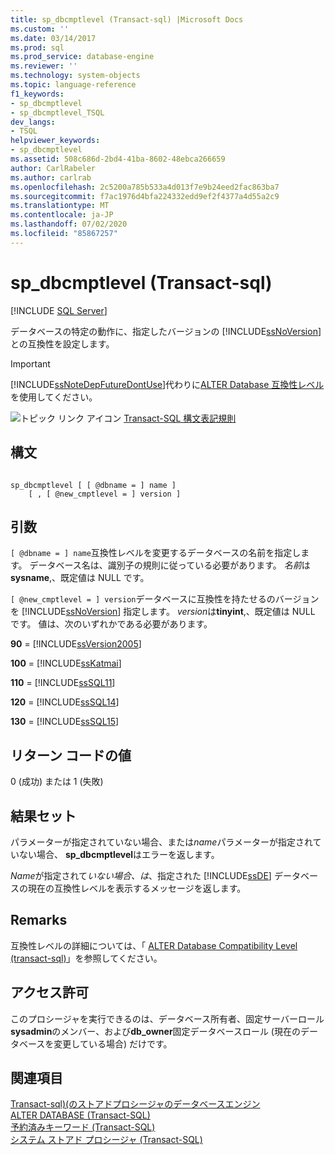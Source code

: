 ```yaml
---
title: sp_dbcmptlevel (Transact-sql) |Microsoft Docs
ms.custom: ''
ms.date: 03/14/2017
ms.prod: sql
ms.prod_service: database-engine
ms.reviewer: ''
ms.technology: system-objects
ms.topic: language-reference
f1_keywords:
- sp_dbcmptlevel
- sp_dbcmptlevel_TSQL
dev_langs:
- TSQL
helpviewer_keywords:
- sp_dbcmptlevel
ms.assetid: 508c686d-2bd4-41ba-8602-48ebca266659
author: CarlRabeler
ms.author: carlrab
ms.openlocfilehash: 2c5200a785b533a4d013f7e9b24eed2fac863ba7
ms.sourcegitcommit: f7ac1976d4bfa224332edd9ef2f4377a4d55a2c9
ms.translationtype: MT
ms.contentlocale: ja-JP
ms.lasthandoff: 07/02/2020
ms.locfileid: "85867257"
---
```

# <a name="sp_dbcmptlevel-transact-sql"></a>sp_dbcmptlevel (Transact-sql)
[!INCLUDE [SQL Server](../../includes/applies-to-version/sqlserver.md)]

  データベースの特定の動作に、指定したバージョンの [!INCLUDE[ssNoVersion](../../includes/ssnoversion-md.md)] との互換性を設定します。  
  
> [!IMPORTANT]  
>  [!INCLUDE[ssNoteDepFutureDontUse](../../includes/ssnotedepfuturedontuse-md.md)]代わりに[ALTER Database 互換性レベル](../../t-sql/statements/alter-database-transact-sql-compatibility-level.md)を使用してください。  
  
 ![トピック リンク アイコン](../../database-engine/configure-windows/media/topic-link.gif "トピック リンク アイコン") [Transact-SQL 構文表記規則](../../t-sql/language-elements/transact-sql-syntax-conventions-transact-sql.md)  
  
## <a name="syntax"></a>構文  
  
```  
  
sp_dbcmptlevel [ [ @dbname = ] name ]   
    [ , [ @new_cmptlevel = ] version ]  
```  
  
## <a name="arguments"></a>引数  
`[ @dbname = ] name`互換性レベルを変更するデータベースの名前を指定します。 データベース名は、識別子の規則に従っている必要があります。 *名前*は**sysname**,、既定値は NULL です。  
  
`[ @new_cmptlevel = ] version`データベースに互換性を持たせるのバージョンを [!INCLUDE[ssNoVersion](../../includes/ssnoversion-md.md)] 指定します。 *version*は**tinyint**,、既定値は NULL です。 値は、次のいずれかである必要があります。  
  
 **90** = [!INCLUDE[ssVersion2005](../../includes/ssversion2005-md.md)]  
  
 **100** = [!INCLUDE[ssKatmai](../../includes/sskatmai-md.md)]  
  
 **110** = [!INCLUDE[ssSQL11](../../includes/sssql11-md.md)]  
  
 **120** = [!INCLUDE[ssSQL14](../../includes/sssql14-md.md)]  
  
 **130** = [!INCLUDE[ssSQL15](../../includes/sssql15-md.md)]  
  
## <a name="return-code-values"></a>リターン コードの値  
 0 (成功) または 1 (失敗)  
  
## <a name="result-sets"></a>結果セット  
 パラメーターが指定されていない場合、または*name*パラメーターが指定されていない場合、 **sp_dbcmptlevel**はエラーを返します。  
  
 *Name*が指定されて*いない場合、は*、指定された [!INCLUDE[ssDE](../../includes/ssde-md.md)] データベースの現在の互換性レベルを表示するメッセージを返します。  
  
## <a name="remarks"></a>Remarks  
 互換性レベルの詳細については、「 [ALTER Database Compatibility Level &#40;transact-sql&#41;](../../t-sql/statements/alter-database-transact-sql-compatibility-level.md)」を参照してください。  
  
## <a name="permissions"></a>アクセス許可  
 このプロシージャを実行できるのは、データベース所有者、固定サーバーロール**sysadmin**のメンバー、および**db_owner**固定データベースロール (現在のデータベースを変更している場合) だけです。  
  
## <a name="see-also"></a>関連項目  
 [Transact-sql&#41;&#40;のストアドプロシージャのデータベースエンジン](../../relational-databases/system-stored-procedures/database-engine-stored-procedures-transact-sql.md)   
 [ALTER DATABASE &#40;Transact-SQL&#41;](../../t-sql/statements/alter-database-transact-sql.md)   
 [予約済みキーワード &#40;Transact-SQL&#41;](../../t-sql/language-elements/reserved-keywords-transact-sql.md)   
 [システム ストアド プロシージャ &#40;Transact-SQL&#41;](../../relational-databases/system-stored-procedures/system-stored-procedures-transact-sql.md)  
  
  
